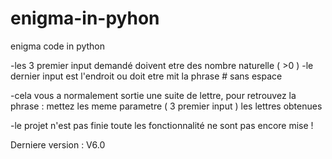 # enigma-in-pyhon
 enigma code in python

-les 3 premier input demandé doivent etre des nombre naturelle ( >0 ) 
-le dernier input est l'endroit ou doit etre mit la phrase # sans espace

-cela vous a normalement sortie une suite de lettre, pour retrouvez la phrase : 
 mettez les meme parametre ( 3 premier input )
 les lettres obtenues

-le projet n'est pas finie toute les fonctionnalité ne sont pas encore mise !

Derniere version : V6.0

